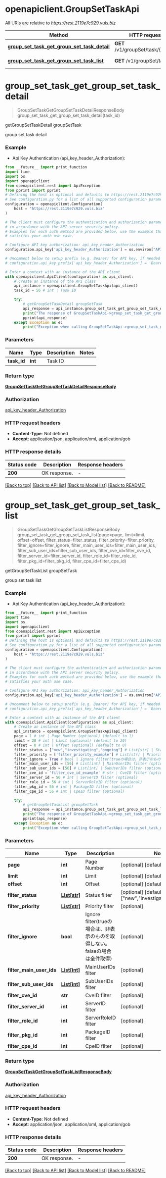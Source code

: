 # openapiclient.GroupSetTaskApi

All URIs are relative to *https://rest.2119e7c929.vuls.biz*

Method | HTTP request | Description
------------- | ------------- | -------------
[**group_set_task_get_group_set_task_detail**](GroupSetTaskApi.md#group_set_task_get_group_set_task_detail) | **GET** /v1/groupSet/task/{taskID} | getGroupSetTaskDetail groupSetTask
[**group_set_task_get_group_set_task_list**](GroupSetTaskApi.md#group_set_task_get_group_set_task_list) | **GET** /v1/groupSet/tasks | getGroupSetTaskList groupSetTask


# **group_set_task_get_group_set_task_detail**
> GroupSetTaskGetGroupSetTaskDetailResponseBody group_set_task_get_group_set_task_detail(task_id)

getGroupSetTaskDetail groupSetTask

group set task detail

### Example

* Api Key Authentication (api_key_header_Authorization):
```python
from __future__ import print_function
import time
import os
import openapiclient
from openapiclient.rest import ApiException
from pprint import pprint
# Defining the host is optional and defaults to https://rest.2119e7c929.vuls.biz
# See configuration.py for a list of all supported configuration parameters.
configuration = openapiclient.Configuration(
    host = "https://rest.2119e7c929.vuls.biz"
)

# The client must configure the authentication and authorization parameters
# in accordance with the API server security policy.
# Examples for each auth method are provided below, use the example that
# satisfies your auth use case.

# Configure API key authorization: api_key_header_Authorization
configuration.api_key['api_key_header_Authorization'] = os.environ["API_KEY"]

# Uncomment below to setup prefix (e.g. Bearer) for API key, if needed
# configuration.api_key_prefix['api_key_header_Authorization'] = 'Bearer'

# Enter a context with an instance of the API client
with openapiclient.ApiClient(configuration) as api_client:
    # Create an instance of the API class
    api_instance = openapiclient.GroupSetTaskApi(api_client)
    task_id = 56 # int | Task ID

    try:
        # getGroupSetTaskDetail groupSetTask
        api_response = api_instance.group_set_task_get_group_set_task_detail(task_id)
        print("The response of GroupSetTaskApi->group_set_task_get_group_set_task_detail:\n")
        pprint(api_response)
    except Exception as e:
        print("Exception when calling GroupSetTaskApi->group_set_task_get_group_set_task_detail: %s\n" % e)
```

### Parameters

Name | Type | Description  | Notes
------------- | ------------- | ------------- | -------------
 **task_id** | **int**| Task ID | 

### Return type

[**GroupSetTaskGetGroupSetTaskDetailResponseBody**](GroupSetTaskGetGroupSetTaskDetailResponseBody.md)

### Authorization

[api_key_header_Authorization](../README.md#api_key_header_Authorization)

### HTTP request headers

 - **Content-Type**: Not defined
 - **Accept**: application/json, application/xml, application/gob

### HTTP response details
| Status code | Description | Response headers |
|-------------|-------------|------------------|
**200** | OK response. |  -  |

[[Back to top]](#) [[Back to API list]](../README.md#documentation-for-api-endpoints) [[Back to Model list]](../README.md#documentation-for-models) [[Back to README]](../README.md)

# **group_set_task_get_group_set_task_list**
> GroupSetTaskGetGroupSetTaskListResponseBody group_set_task_get_group_set_task_list(page=page, limit=limit, offset=offset, filter_status=filter_status, filter_priority=filter_priority, filter_ignore=filter_ignore, filter_main_user_ids=filter_main_user_ids, filter_sub_user_ids=filter_sub_user_ids, filter_cve_id=filter_cve_id, filter_server_id=filter_server_id, filter_role_id=filter_role_id, filter_pkg_id=filter_pkg_id, filter_cpe_id=filter_cpe_id)

getGroupSetTaskList groupSetTask

group set task list

### Example

* Api Key Authentication (api_key_header_Authorization):
```python
from __future__ import print_function
import time
import os
import openapiclient
from openapiclient.rest import ApiException
from pprint import pprint
# Defining the host is optional and defaults to https://rest.2119e7c929.vuls.biz
# See configuration.py for a list of all supported configuration parameters.
configuration = openapiclient.Configuration(
    host = "https://rest.2119e7c929.vuls.biz"
)

# The client must configure the authentication and authorization parameters
# in accordance with the API server security policy.
# Examples for each auth method are provided below, use the example that
# satisfies your auth use case.

# Configure API key authorization: api_key_header_Authorization
configuration.api_key['api_key_header_Authorization'] = os.environ["API_KEY"]

# Uncomment below to setup prefix (e.g. Bearer) for API key, if needed
# configuration.api_key_prefix['api_key_header_Authorization'] = 'Bearer'

# Enter a context with an instance of the API client
with openapiclient.ApiClient(configuration) as api_client:
    # Create an instance of the API class
    api_instance = openapiclient.GroupSetTaskApi(api_client)
    page = 1 # int | Page Number (optional) (default to 1)
    limit = 20 # int | Limit (optional) (default to 20)
    offset = 0 # int | Offset (optional) (default to 0)
    filter_status = ["new","investigating","ongoing"] # List[str] | Status filter (optional) (default to ["new","investigating","ongoing"])
    filter_priority = ['filter_priority_example'] # List[str] | Priority filter (optional)
    filter_ignore = True # bool | Ignore filter(trueの場合は、非表示のものを取得しない。falseの場合は全件取得) (optional)
    filter_main_user_ids = [56] # List[int] | MainUserIDs filter (optional)
    filter_sub_user_ids = [56] # List[int] | SubUserIDs filter (optional)
    filter_cve_id = 'filter_cve_id_example' # str | CveID filter (optional)
    filter_server_id = 56 # int | ServerID filter (optional)
    filter_role_id = 56 # int | ServerRoleID filter (optional)
    filter_pkg_id = 56 # int | PackageID filter (optional)
    filter_cpe_id = 56 # int | CpeID filter (optional)

    try:
        # getGroupSetTaskList groupSetTask
        api_response = api_instance.group_set_task_get_group_set_task_list(page=page, limit=limit, offset=offset, filter_status=filter_status, filter_priority=filter_priority, filter_ignore=filter_ignore, filter_main_user_ids=filter_main_user_ids, filter_sub_user_ids=filter_sub_user_ids, filter_cve_id=filter_cve_id, filter_server_id=filter_server_id, filter_role_id=filter_role_id, filter_pkg_id=filter_pkg_id, filter_cpe_id=filter_cpe_id)
        print("The response of GroupSetTaskApi->group_set_task_get_group_set_task_list:\n")
        pprint(api_response)
    except Exception as e:
        print("Exception when calling GroupSetTaskApi->group_set_task_get_group_set_task_list: %s\n" % e)
```

### Parameters

Name | Type | Description  | Notes
------------- | ------------- | ------------- | -------------
 **page** | **int**| Page Number | [optional] [default to 1]
 **limit** | **int**| Limit | [optional] [default to 20]
 **offset** | **int**| Offset | [optional] [default to 0]
 **filter_status** | [**List[str]**](str.md)| Status filter | [optional] [default to [&quot;new&quot;,&quot;investigating&quot;,&quot;ongoing&quot;]]
 **filter_priority** | [**List[str]**](str.md)| Priority filter | [optional] 
 **filter_ignore** | **bool**| Ignore filter(trueの場合は、非表示のものを取得しない。falseの場合は全件取得) | [optional] 
 **filter_main_user_ids** | [**List[int]**](int.md)| MainUserIDs filter | [optional] 
 **filter_sub_user_ids** | [**List[int]**](int.md)| SubUserIDs filter | [optional] 
 **filter_cve_id** | **str**| CveID filter | [optional] 
 **filter_server_id** | **int**| ServerID filter | [optional] 
 **filter_role_id** | **int**| ServerRoleID filter | [optional] 
 **filter_pkg_id** | **int**| PackageID filter | [optional] 
 **filter_cpe_id** | **int**| CpeID filter | [optional] 

### Return type

[**GroupSetTaskGetGroupSetTaskListResponseBody**](GroupSetTaskGetGroupSetTaskListResponseBody.md)

### Authorization

[api_key_header_Authorization](../README.md#api_key_header_Authorization)

### HTTP request headers

 - **Content-Type**: Not defined
 - **Accept**: application/json, application/xml, application/gob

### HTTP response details
| Status code | Description | Response headers |
|-------------|-------------|------------------|
**200** | OK response. |  -  |

[[Back to top]](#) [[Back to API list]](../README.md#documentation-for-api-endpoints) [[Back to Model list]](../README.md#documentation-for-models) [[Back to README]](../README.md)


